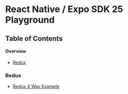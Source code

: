 # React Native / Expo SDK 25 Playground

## Table of Contents

#### Overview
* [Redux](#redux)

### Redux
* [Redux 4 Way Example](https://medium.com/react-native-training/redux-4-ways-95a130da0cdc)
